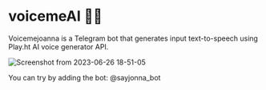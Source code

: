 # voicemeAI  💁‍♀️
Voicemejoanna is a Telegram bot that generates input text-to-speech using Play.ht AI voice generator API.

![Screenshot from 2023-06-26 18-51-05](https://github.com/TrasherTravis/voicemeAI/assets/69963432/fb5927a6-a0dd-41fa-9d6d-5ea2de8f4b5c)

You can try by adding the bot: @sayjonna_bot
